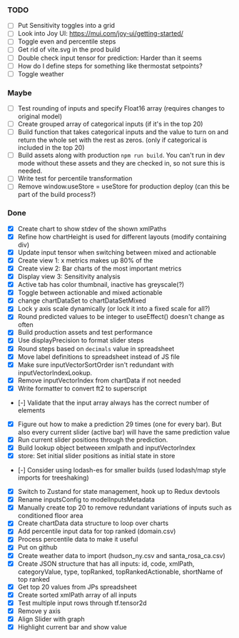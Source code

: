 ### TODO

- [ ] Put Sensitivity toggles into a grid
- [ ] Look into Joy UI: https://mui.com/joy-ui/getting-started/
- [ ] Toggle even and percentile steps
- [ ] Get rid of vite.svg in the prod build
- [ ] Double check input tensor for prediction: Harder than it seems
- [ ] How do I define steps for something like thermostat setpoints?
- [ ] Toggle weather

### Maybe

- [ ] Test rounding of inputs and specify Float16 array (requires changes to original model)
- [ ] Create grouped array of categorical inputs (if it's in the top 20)
- [ ] Build function that takes categorical inputs and the value to turn on and return the whole set with the rest as zeros. (only if categorical is included in the top 20)
- [ ] Build assets along with production `npm run build`. You can't run in dev mode without these assets and they are checked in, so not sure this is needed.
- [ ] Write test for percentile transformation
- [ ] Remove window.useStore = useStore for production deploy (can this be part of the build process?)

### Done

- [x] Create chart to show stdev of the shown xmlPaths
- [x] Refine how chartHeight is used for different layouts (modify containing div)
- [x] Update input tensor when switching between mixed and actionable
- [x] Create view 1: x metrics makes up 80% of the
- [x] Create view 2: Bar charts of the most important metrics
- [x] Display view 3: Sensitivity analysis
- [x] Active tab has color thumbnail, inactive has greyscale(?)
- [x] Toggle between actionable and mixed actionable
- [x] change chartDataSet to chartDataSetMixed
- [x] Lock y axis scale dynamically (or lock it into a fixed scale for all?)
- [x] Round predicted values to be integer to useEffect() doesn't change as often
- [x] Build production assets and test performance
- [x] Use displayPrecision to format slider steps
- [x] Round steps based on `decimals` value in spreadsheet
- [x] Move label definitions to spreadsheet instead of JS file
- [x] Make sure inputVectorSortOrder isn't redundant with inputVectorIndexLookup.
- [x] Remove inputVectorIndex from chartData if not needed
- [x] Write formatter to convert ft2 to superscript
- [-] Validate that the input array always has the correct number of elements
- [x] Figure out how to make a prediction 29 times (one for every bar). But also every current slider (active bar) will have the same prediction value
- [x] Run current slider positions through the prediction.
- [x] Build lookup object betweeen xmlpath and inputVectorIndex
- [x] store: Set initial slider positions as initial state in store
- [-] Consider using lodash-es for smaller builds (used lodash/map style imports for treeshaking)
- [x] Switch to Zustand for state management, hook up to Redux devtools
- [x] Rename inputsConfig to modelInputsMetadata
- [x] Manually create top 20 to remove redundant variations of inputs such as conditioned floor area
- [x] Create chartData data structure to loop over charts
- [x] Add percentile input data for top ranked (domain.csv)
- [x] Process percentile data to make it useful
- [x] Put on github
- [x] Create weather data to import (hudson_ny.csv and santa_rosa_ca.csv)
- [x] Create JSON structure that has all inputs: id, code, xmlPath, categoryValue, type, topRanked, topRankedActionable, shortName of top ranked
- [x] Get top 20 values from JPs spreadsheet
- [x] Create sorted xmlPath array of all inputs
- [x] Test multiple input rows through tf.tensor2d
- [x] Remove y axis
- [x] Align Slider with graph
- [x] Highlight current bar and show value
